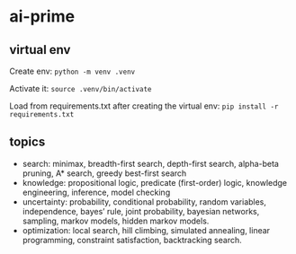 # ai-prime

## virtual env

Create env: `python -m venv .venv`

Activate it: `source .venv/bin/activate`

Load from requirements.txt after creating the virtual env: `pip install -r requirements.txt`

## topics

- search: minimax, breadth-first search, depth-first search, alpha-beta pruning, A* search, greedy best-first search
- knowledge: propositional logic, predicate (first-order) logic, knowledge engineering, inference, model checking
- uncertainty: probability, conditional probability, random variables, independence, bayes’ rule, joint probability, bayesian networks, sampling, markov models, hidden markov models.
- optimization: local search, hill climbing, simulated annealing, linear programming, constraint satisfaction, backtracking search.